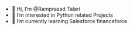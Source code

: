 - 👋 Hi, I’m @Ramprasad Talari
- 👀 I’m interested in Python related Projects
- 🌱 I’m currently learning Salesforce financeforce


<!---
Ram Talari/Ram Talari is a ✨ special ✨ repository because its `README.md` (this file) appears on your GitHub profile.
You can click the Preview link to take a look at your changes.
--->
